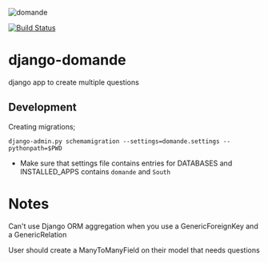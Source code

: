 ![domande](https://raw.github.com/bulkan/django-domande/master/logo.png)

[![Build Status](https://travis-ci.org/bulkan/django-domande.png?branch=master)](https://travis-ci.org/bulkan/django-domande)


django-domande
==============

django app to create multiple questions


Development
-----------

Creating migrations;

    django-admin.py schemamigration --settings=domande.settings --pythonpath=$PWD

* Make sure that settings file contains entries for DATABASES and INSTALLED_APPS contains ```domande``` and ```South```

Notes
=====

Can't use Django ORM aggregation when you use a GenericForeignKey and a GenericRelation

User should create a ManyToManyField on their model that needs questions


